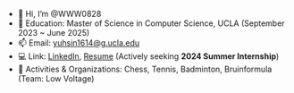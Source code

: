 - 👋 Hi, I’m @WWW0828
- 🌱 Education: Master of Science in Computer Science, UCLA (September 2023 ~ June 2025) 
- 📫 Email: yuhsin1614@g.ucla.edu
- 💻 Link: [LinkedIn](https://www.linkedin.com/in/yuhsin-weng), [Resume](https://drive.google.com/file/d/1lPLPuwo3RJ-QveOC-HPsHfLws_5T0Nxn/view?usp=sharing) (Actively seeking **2024 Summer Internship**)
- 👀 Activities & Organizations: Chess, Tennis, Badminton, Bruinformula (Team: Low Voltage)

<!---
WWW0828/WWW0828 is a ✨ special ✨ repository because its `README.md` (this file) appears on your GitHub profile.
You can click the Preview link to take a look at your changes.
--->

